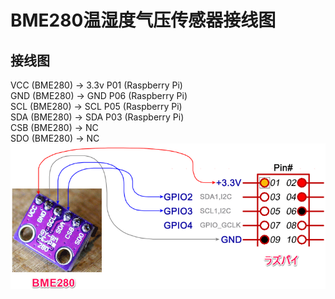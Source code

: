 # BME280温湿度气压传感器接线图

## 接线图
VCC (BME280)  -> 3.3v P01 (Raspberry Pi)   
GND (BME280)  -> GND  P06 (Raspberry Pi)   
SCL (BME280)  -> SCL P05 (Raspberry Pi)    
SDA (BME280)  -> SDA P03 (Raspberry Pi)  
CSB (BME280)  -> NC  
SDO (BME280)  -> NC  
![bme280_pinout](BME280.png)
